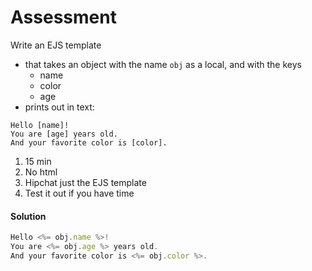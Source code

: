 # Assessment

Write an EJS template
  * that takes an object with the name `obj` as a local, and with the keys
      * name
      * color
      * age
  * prints out in text:

```
Hello [name]!
You are [age] years old.
And your favorite color is [color].
```

1. 15 min
2. No html
3. Hipchat just the EJS template
4. Test it out if you have time

#### Solution

```js
Hello <%= obj.name %>!
You are <%= obj.age %> years old.
And your favorite color is <%= obj.color %>.
```

